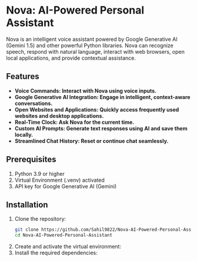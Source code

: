 # Nova: AI-Powered Personal Assistant

Nova is an intelligent voice assistant powered by Google Generative AI (Gemini 1.5) and other powerful Python libraries. Nova can recognize speech, respond with natural language, interact with web browsers, open local applications, and provide contextual assistance.

## Features
- **Voice Commands: Interact with Nova using voice inputs.**
- **Google Generative AI Integration: Engage in intelligent, context-aware conversations.**
- **Open Websites and Applications: Quickly access frequently used websites and desktop applications.**
- **Real-Time Clock: Ask Nova for the current time.**
- **Custom AI Prompts: Generate text responses using AI and save them locally.**
- **Streamlined Chat History: Reset or continue chat seamlessly.**

## Prerequisites
1. Python 3.9 or higher
2. Virtual Environment (.venv) activated
3. API key for Google Generative AI (Gemini)

## Installation
1. Clone the repository:
   ```bash
   git clone https://github.com/Sahil9822/Nova-AI-Powered-Personal-Assistant.git
   cd Nova-AI-Powered-Personal-Assistant
   ```
3. Create and activate the virtual environment:
4. Install the required dependencies:
